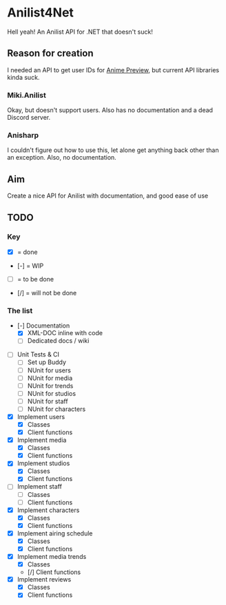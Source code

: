 # Anilist4Net
Hell yeah! An Anilist API for .NET that doesn't suck!

## Reason for creation
I needed an API to get user IDs for [Anime Preview](https://github.com/cainy-a/AnimePreview), but current API libraries kinda suck.
### Miki.Anilist
Okay, but doesn't support users. Also has no documentation and a dead Discord server.
### Anisharp
I couldn't figure out how to use this, let alone get anything back other than an exception. Also, no documentation.

## Aim
Create a nice API for Anilist with documentation, and good ease of use

## TODO
### Key
- [x] = done
- [-] = WIP
- [ ] = to be done
- [/] = will not be done
### The list
- [-] Documentation
	* [x] XML-DOC inline with code
	* [ ] Dedicated docs / wiki
- [ ] Unit Tests & CI
	* [ ] Set up Buddy
	* [ ] NUnit for users
	* [ ] NUnit for media
	* [ ] NUnit for trends
	* [ ] NUnit for studios
	* [ ] NUnit for staff
	* [ ] NUnit for characters
- [x] Implement users
	* [x] Classes
	* [x] Client functions
- [x] Implement media
	* [x] Classes 
	* [x] Client functions
- [x] Implement studios
	* [x] Classes
	* [x] Client functions
- [ ] Implement staff
	* [ ] Classes
	* [ ] Client functions
- [x] Implement characters
	* [x] Classes
	* [x] Client functions
- [x] Implement airing schedule
	* [x] Classes
	* [x] Client functions
- [x] Implement media trends
	* [x] Classes
	* [/] Client functions
- [x] Implement reviews
	* [x] Classes
	* [x] Client functions

